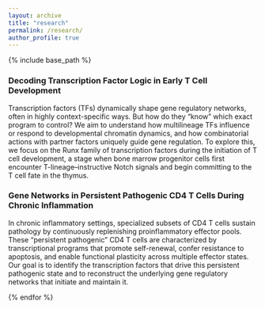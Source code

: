 ```yaml
---
layout: archive
title: "research"
permalink: /research/
author_profile: true
---
```


{% include base_path %}
### Decoding Transcription Factor Logic in Early T Cell Development

Transcription factors (TFs) dynamically shape gene regulatory networks, often in highly context-specific ways. But how do they “know” which exact program to control? We aim to understand how multilineage TFs influence or respond to developmental chromatin dynamics, and how combinatorial actions with partner factors uniquely guide gene regulation. To explore this, we focus on the Runx family of transcription factors during the initiation of T cell development, a stage when bone marrow progenitor cells first encounter T-lineage–instructive Notch signals and begin committing to the T cell fate in the thymus.



### Gene Networks in Persistent Pathogenic CD4 T Cells During Chronic Inflammation

In chronic inflammatory settings, specialized subsets of CD4 T cells sustain pathology by continuously replenishing proinflammatory effector pools. These “persistent pathogenic” CD4 T cells are characterized by transcriptional programs that promote self-renewal, confer resistance to apoptosis, and enable functional plasticity across multiple effector states. Our goal is to identify the transcription factors that drive this persistent pathogenic state and to reconstruct the underlying gene regulatory networks that initiate and maintain it.

{% endfor %}
